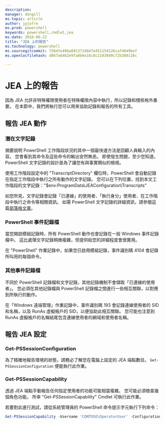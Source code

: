 ```yaml
---
description: 
manager: dongill
ms.topic: article
author: jpjofre
ms.prod: powershell
keywords: powershell,cmdlet,jea
ms.date: 2016-06-22
title: "JEA 上的報告"
ms.technology: powershell
ms.sourcegitcommit: 7504fe496a8913718847e45115d126caf4049bef
ms.openlocfilehash: d867a6462e9fa8b6e16c8c2103899c72b380116c

---
```


# JEA 上的報告
因為 JEA 允許非特殊權限使用者在特殊權限內容中執行，所以記錄和稽核格外重要。
在本節中，我們將執行您可以用來協助記錄和報告的所有工具。

## 報告 JEA 動作
### 潛在文字記錄
摘要說明 PowerShell 工作階段狀況的其中一個最快速方法是回顧人員輸入的內容。
您會看到其命令及這些命令的輸出安然無恙。
即使發生問題，至少您知道。
PowerShell 文字記錄的設計是為了讓您有與事實類似的檢視。

使用工作階段設定中的 "TranscriptDirectory" 欄位時，PowerShell 會自動記錄在指定工作階段中執行之所有動作的文字記錄。
您可以在下列位置，找到本文工作階段的文字記錄："$env:ProgramData\JEAConfiguration\Transcripts"

如您所見，文字記錄會記錄「已連線」的使用者、「執行身分」使用者、在工作階段中執行之命令等相關資訊。
如需 PowerShell 文字記錄的詳細資訊，請參閱這篇[部落格文章](http://blogs.msdn.com/b/powershell/archive/2015/06/09/powershell-the-blue-team.aspx)。

### PowerShell 事件記錄檔
當您開啟模組記錄時，所有 PowerShell 動作也會記錄在一般 Windows 事件記錄檔中。
這比處理文字記錄稍微複雜，但提供給您的詳細程度會很實用。

在 "PowerShell" 作業記錄中，如果您已啟用模組記錄，事件識別碼 4104 會記錄所叫用的每個命令。

### 其他事件記錄檔
不同於 PowerShell 記錄檔和文字記錄，其他記錄機制不會擷取「已連線的使用者」。
您必須在其他記錄檔與 PowerShell 記錄檔之間進行一些相互關聯，以對應到所執行的動作。

在「Windows 遠端管理」作業記錄中，事件識別碼 193 會記錄連線使用者的 SID 和名稱，以及 RunAs 虛擬帳戶的 SID，以便協助此相互關聯。
您可能也注意到 RunAs 虛擬帳戶的名稱結尾包含連線使用者的網域和使用者名稱。

## 報告 JEA 設定
### Get-PSSessionConfiguration
為了精確地報告環境的狀態，請務必了解您在電腦上設定的 JEA 端點數目。
`Get-PSSessionConfiguration` 便能執行此作業。

### Get-PSSessionCapability
透過 JEA 端點手動報告任何指定使用者的功能可能相當複雜。
您可能必須檢查幾個角色功能。
所幸 "Get-PSSessionCapability" Cmdlet 可執行此作業。

若要對此進行測試，請從系統管理員的 PowerShell 命令提示字元執行下列命令：
```PowerShell
Get-PSSessionCapability -Username 'CONTOSO\OperatorUser' -ConfigurationName JEADemo
```




<!--HONumber=Jun16_HO4-->


